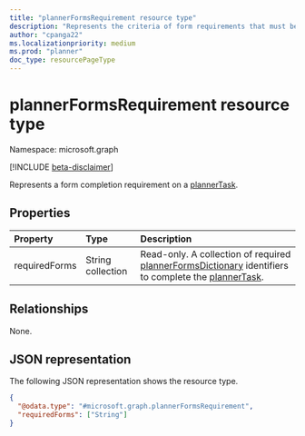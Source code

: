 ```yaml
---
title: "plannerFormsRequirement resource type"
description: "Represents the criteria of form requirements that must be met to complete a Planner task."
author: "cpanga22"
ms.localizationpriority: medium
ms.prod: "planner"
doc_type: resourcePageType
---
```


# plannerFormsRequirement resource type

Namespace: microsoft.graph

[!INCLUDE [beta-disclaimer](../../includes/beta-disclaimer.md)]

Represents a form completion requirement on a [plannerTask](plannertask.md).

## Properties

|Property|Type|Description|
|:---|:---|:---|
|requiredForms|String collection|Read-only. A collection of required [plannerFormsDictionary](plannerformsdictionary.md) identifiers to complete the [plannerTask](plannertask.md).|

## Relationships

None.

## JSON representation

The following JSON representation shows the resource type.

<!--{
  "blockType": "resource",
  "@odata.type": "microsoft.graph.plannerFormsRequirement"
}-->
``` json
{
  "@odata.type": "#microsoft.graph.plannerFormsRequirement",
  "requiredForms": ["String"]
}
```
